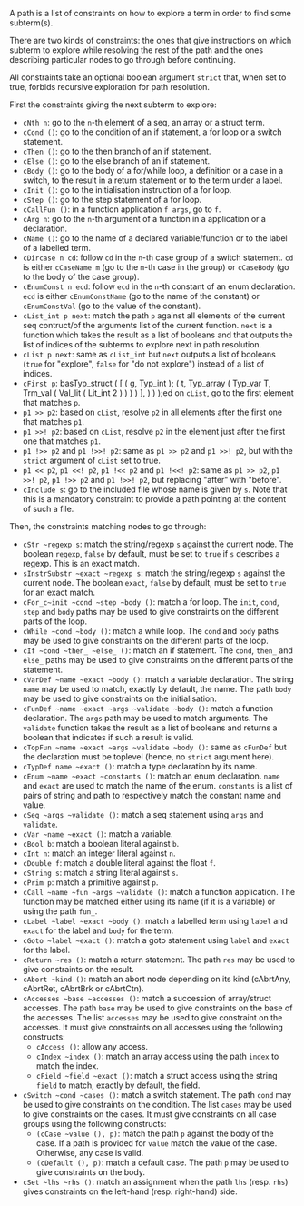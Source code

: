 A path is a list of constraints on how to explore a term in order to find some
subterm(s).

There are two kinds of constraints: the ones that give instructions on which
subterm to explore while resolving the rest of the path and the ones describing
particular nodes to go through before continuing.

All constraints take an optional boolean argument `strict` that, when set to
true, forbids recursive exploration for path resolution.

First the constraints giving the next subterm to explore:
- `cNth n`: go to the `n`-th element of a seq, an array or a struct term.
- `cCond ()`: go to the condition of an if statement, a for loop or a switch
  statement.
- `cThen ()`: go to the then branch of an if statement.
- `cElse ()`: go to the else branch of an if statement.
- `cBody ()`: go to the body of a for/while loop, a definition or a case in a
  switch, to the result in a return statement or to the term under a label.
- `cInit ()`: go to the initialisation instruction of a for loop.
- `cStep ()`: go to the step statement of a for loop.
- `cCallFun ()`: in a function application `f args`, go to `f`.
- `cArg n`: go to the `n`-th argument of a function in a application or a
  declaration.
- `cName ()`: go to the name of a declared variable/function or to the label of
  a labelled term.
- `cDircase n cd`: follow `cd` in the `n`-th case group of a switch
  statement. `cd` is either `cCaseName m` (go to the `m`-th case in the group)
  or `cCaseBody` (go to the body of the case group).
- `cEnumConst n ecd`: follow `ecd` in the `n`-th constant of an enum
  declaration. `ecd` is either `cEnumConstName` (go to the name of the constant)
  or `cEnumConstVal` (go to the value of the constant).
- `cList_int p next`: match the path `p` against all elements of the current seq
  contruct/of the arguments list of the current function. `next` is a function
  which takes the result as a list of booleans and that outputs the list of
  indices of the subterms to explore next in path resolution.
- `cList p next`: same as `cList_int` but `next` outputs a list of booleans
  (`true` for "explore", `false` for "do not explore") instead of a list of
  indices.
- `cFirst p`: basTyp_struct ( [
            ( g, Typ_int );
            ( t, Typ_array ( Typ_var T, Trm_val ( Val_lit ( Lit_int 2 ) ) ) )
          ],
           ) ) );ed on `cList`, go to the first element that matches `p`.
- `p1 >> p2`: based on `cList`, resolve `p2` in all elements after the first one
  that matches `p1`.
- `p1 >>! p2`: based on `cList`, resolve `p2` in the element just after the
  first one that matches `p1`.
- `p1 !>> p2` and `p1 !>>! p2`: same as `p1 >> p2` and `p1 >>! p2`, but with the
  `strict` argument of `cList` set to true.
- `p1 << p2`, `p1 <<! p2`, `p1 !<< p2` and `p1 !<<! p2`: same as `p1 >> p2`,
  `p1 >>! p2`, `p1 !>> p2` and `p1 !>>! p2`, but replacing "after" with
  "before".
- `cInclude s`: go to the included file whose name is given by `s`. Note that
  this is a mandatory constraint to provide a path pointing at the content of
  such a file.

Then, the constraints matching nodes to go through:
- `cStr ~regexp s`: match the string/regexp `s` against the current node. The
  boolean `regexp`, `false` by default, must be set to `true` if `s` describes a
  regexp. This is an exact match.
- `sInstrSubstr ~exact ~regexp s`: match the string/regexp `s` against the
  current node. The boolean `exact`, `false` by default, must be set to `true`
  for an exact match.
- `cFor_c~init ~cond ~step ~body ()`: match a for loop. The `init`, `cond`,
  `step` and `body` paths may be used to give constraints on the different parts
  of the loop.
- `cWhile ~cond ~body ()`: match a while loop. The `cond` and `body` paths may
  be used to give constraints on the different parts of the loop.
- `cIf ~cond ~then_ ~else_ ()`: match an if statement. The `cond`, `then_` and
  `else_` paths may be used to give constraints on the different parts of the
  statement.
- `cVarDef ~name ~exact ~body ()`: match a variable declaration. The string
  `name` may be used to match, exactly by default, the name. The path `body` may
  be used to give constraints on the initialisation.
- `cFunDef ~name ~exact ~args ~validate ~body ()`: match a function
  declaration. The `args` path may be used to match arguments. The `validate`
  function takes the result as a list of booleans and returns a boolean that
  indicates if such a result is valid.
- `cTopFun ~name ~exact ~args ~validate ~body ()`: same as `cFunDef` but the
  declaration must be toplevel (hence, no `strict` argument here).
- `cTypDef name ~exact ()`: match a type declaration by its name.
- `cEnum ~name ~exact ~constants ()`: match an enum declaration. `name` and
  `exact` are used to match the name of the enum. `constants` is a list of pairs
  of string and path to respectively match the constant name and value.
- `cSeq ~args ~validate ()`: match a seq statement using `args` and `validate`.
- `cVar ~name ~exact ()`: match a variable.
- `cBool b`: match a boolean literal against `b`.
- `cInt n`: match an integer literal against `n`.
- `cDouble f`: match a double literal against the float `f`.
- `cString s`: match a string literal against `s`.
- `cPrim p`: match a primitive against `p`.
- `cCall ~name ~fun ~args ~validate ()`: match a function application. The
  function may be matched either using its name (if it is a variable) or using
  the path `fun_`.
- `cLabel ~label ~exact ~body ()`: match a labelled term using `label` and
  `exact` for the label and `body` for the term.
- `cGoto ~label ~exact ()`: match a goto statement using `label` and `exact` for
  the label.
- `cReturn ~res ()`: match a return statement. The path `res` may be used to
  give constraints on the result.
- `cAbort ~kind ()`: match an abort node depending on its kind (cAbrtAny,
  cAbrtRet, cAbrtBrk or cAbrtCtn).
- `cAccesses ~base ~accesses ()`: match a succession of array/struct
  accesses. The path `base` may be used to give constraints on the base of the
  accesses. The list `accesses` may be used to give constraint on the
  accesses. It must give constraints on all accesses using the following
  constructs:
  + `cAccess ()`: allow any access.
  + `cIndex ~index ()`: match an array access using the path `index` to match
  the index.
  + `cField ~field ~exact ()`: match a struct access using the string `field` to
  match, exactly by default, the field.
- `cSwitch ~cond ~cases ()`: match a switch statement. The path `cond` may be
  used to give constraints on the condition. The list `cases` may be used to
  give constraints on the cases. It must give constraints on all case groups
  using the following constructs:
  + `(cCase ~value (), p)`: match the path `p` against the body of the case. If
  a path is provided for `value` match the value of the case. Otherwise, any
  case is valid.
  + `(cDefault (), p)`: match a default case. The path `p` may be used to give
  constraints on the body.
- `cSet ~lhs ~rhs ()`: match an assignment when the path `lhs` (resp. `rhs`)
  gives constraints on the left-hand (resp. right-hand) side.